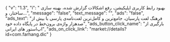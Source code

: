 {
  "v": "1.3",
  "i": " بهبود رابط کاربری اپلیکیشن، رفع اشکالات گزارش شده، بهینه سازی ساختار، و…",
  "message": "false",
  "text_message": "",
  "ads": "false",
  "ads_text": "فرهنگ لغت پارسیان، جامع‌ترین و کامل‌ترین لغت‌نامه‌ی پارسی با بیش از صدهزار واژه‌ی برون‌خط در پایگاه داده خود",
  "ads_button_click_name": "بارگیری از اپ‌استور های ایرانی",
  "ads_on_click_link": "market://details?id=com.farhang.dic"
}